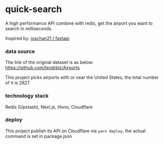 # quick-search
A high performance API combine with redis, get the airport you want
to search in milliseconds.

Inspired by: [joschan21 / fastapi](https://github.com/joschan21/fastapi)

### data source
The link of the original dataset is as below:
https://github.com/lxndrblz/Airports

This project picks airports with or near the United States, the total number of it
is 2827.

### technology stack
Redis (Upstash), Next.js, Hono, Cloudflare

### deploy
This project publish its API on Cloudflare via `yarn deploy`, the actual command
is set in package.json
